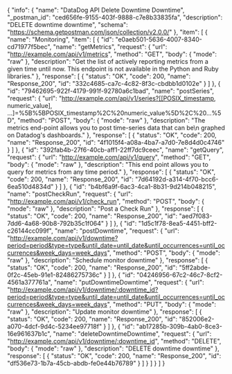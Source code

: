 {
  "info": {
    "name": "DataDog API Delete Downtime Downtime",
    "_postman_id": "ced656fe-9155-403f-9888-c7e8b33835fa",
    "description": "DELETE downtime downtime",
    "schema": "https://schema.getpostman.com/json/collection/v2.0.0/"
  },
  "item": [
    {
      "name": "Monitoring",
      "item": [
        {
          "id": "e0aeb501-5636-4007-8340-cd71977f5bec",
          "name": "getMetrics",
          "request": {
            "url": "http://example.com/api/v1/metrics",
            "method": "GET",
            "body": {
              "mode": "raw"
            },
            "description": "Get the list of actively reporting metrics from a given time until now. This endpoint is not available in the Python and Ruby libraries."
          },
          "response": [
            {
              "status": "OK",
              "code": 200,
              "name": "Response_200",
              "id": "332c4685-ca7c-4c82-8f3c-cbdbb1d0102e"
            }
          ]
        },
        {
          "id": "79462695-922f-4179-991f-92780a6c1bad",
          "name": "postSeries",
          "request": {
            "url": "http://example.com/api/v1/series?[[POSIX_timestamp, numeric_value], ...]=%5B%5BPOSIX_timestamp%2C%20numeric_value%5D%2C%20...%5D",
            "method": "POST",
            "body": {
              "mode": "raw"
            },
            "description": "The metrics end-point allows you to post time-series data that can be\n          graphed on Datadog's dashboards."
          },
          "response": [
            {
              "status": "OK",
              "code": 200,
              "name": "Response_200",
              "id": "4f1015f4-a08a-4ba7-a7d0-7e8d4d0c4746"
            }
          ]
        },
        {
          "id": "392fab4b-27f6-40cb-aff1-22ff7dc9ceec",
          "name": "getQuery",
          "request": {
            "url": "http://example.com/api/v1/query",
            "method": "GET",
            "body": {
              "mode": "raw"
            },
            "description": "This end point allows you to query for metrics from any time period."
          },
          "response": [
            {
              "status": "OK",
              "code": 200,
              "name": "Response_200",
              "id": "7d64192d-a314-4f70-bcc6-6ea510d4834d"
            }
          ]
        },
        {
          "id": "b4bf6a9f-6ac3-4ca1-8b31-9d214b048215",
          "name": "postCheckRun",
          "request": {
            "url": "http://example.com/api/v1/check_run",
            "method": "POST",
            "body": {
              "mode": "raw"
            },
            "description": "Post a Check Run"
          },
          "response": [
            {
              "status": "OK",
              "code": 200,
              "name": "Response_200",
              "id": "aed7f083-7dd6-4a68-90b8-792b35c1f064"
            }
          ]
        },
        {
          "id": "1d5c1f78-8ea5-4451-bff2-c26144cc099f",
          "name": "postDowntime",
          "request": {
            "url": "http://example.com/api/v1/downtime?period=period&type=type&until_date=until_date&until_occurrences=until_occurrences&week_days=week_days",
            "method": "POST",
            "body": {
              "mode": "raw"
            },
            "description": "Schedule monitor downtime"
          },
          "response": [
            {
              "status": "OK",
              "code": 200,
              "name": "Response_200",
              "id": "5ff2abde-0f2c-45eb-91e1-82486275736c"
            }
          ]
        },
        {
          "id": "04246956-67c2-46c7-8cf2-4561a377761a",
          "name": "putDowntimeDowntime",
          "request": {
            "url": "http://example.com/api/v1/downtime/:downtime_id?period=period&type=type&until_date=until_date&until_occurrences=until_occurrences&week_days=week_days",
            "method": "PUT",
            "body": {
              "mode": "raw"
            },
            "description": "Update monitor downtime"
          },
          "response": [
            {
              "status": "OK",
              "code": 200,
              "name": "Response_200",
              "id": "852006e2-a070-4dcf-9d4c-5234ee97718f"
            }
          ]
        },
        {
          "id": "ab17285b-309b-4ab0-8ce3-16e961637b1c",
          "name": "deleteDowntimeDowntime",
          "request": {
            "url": "http://example.com/api/v1/downtime/:downtime_id",
            "method": "DELETE",
            "body": {
              "mode": "raw"
            },
            "description": "DELETE downtime downtime"
          },
          "response": [
            {
              "status": "OK",
              "code": 200,
              "name": "Response_200",
              "id": "df536e73-1b7a-45cb-abdb-fe0e44b76789"
            }
          ]
        }
      ]
    }
  ]
}